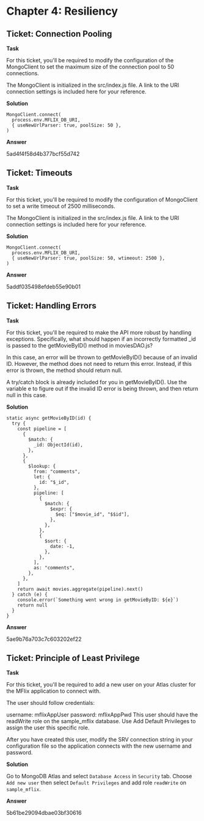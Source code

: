 # Chapter 4: Resiliency
## Ticket: Connection Pooling
**Task**

For this ticket, you'll be required to modify the configuration of the MongoClient to set the maximum size of the connection pool to 50 connections.

The MongoClient is initialized in the src/index.js file. A link to the URI connection settings is included here for your reference.

**Solution**

```
MongoClient.connect(
  process.env.MFLIX_DB_URI,
  { useNewUrlParser: true, poolSize: 50 },
)
```

**Answer**

5ad4f4f58d4b377bcf55d742

## Ticket: Timeouts
**Task**

For this ticket, you'll be required to modify the configuration of MongoClient to set a write timeout of 2500 milliseconds.

The MongoClient is initialized in the src/index.js file. A link to the URI connection settings is included here for your reference.

**Solution**

```
MongoClient.connect(
  process.env.MFLIX_DB_URI,
  { useNewUrlParser: true, poolSize: 50, wtimeout: 2500 },
)
```

**Answer**

5addf035498efdeb55e90b01

## Ticket: Handling Errors
**Task**

For this ticket, you'll be required to make the API more robust by handling exceptions. Specifically, what should happen if an incorrectly formatted _id is passed to the getMovieByID() method in moviesDAO.js?

In this case, an error will be thrown to getMovieByID() because of an invalid ID. However, the method does not need to return this error. Instead, if this error is thrown, the method should return null.

A try/catch block is already included for you in getMovieByID(). Use the variable e to figure out if the invalid ID error is being thrown, and then return null in this case.

**Solution**

```
static async getMovieByID(id) {
  try {
    const pipeline = [
      {
        $match: {
          _id: ObjectId(id),
        },
      },
      {
        $lookup: {
          from: "comments",
          let: {
            id: "$_id",
          },
          pipeline: [
            {
              $match: {
                $expr: {
                  $eq: ["$movie_id", "$$id"],
                },
              },
            },
            {
              $sort: {
                date: -1,
              },
            },
          ],
          as: "comments",
        },
      },
    ]
    return await movies.aggregate(pipeline).next()
  } catch (e) {
    console.error(`Something went wrong in getMovieByID: ${e}`)
    return null
  }
}
```

**Answer**

5ae9b76a703c7c603202ef22

## Ticket: Principle of Least Privilege
**Task**

For this ticket, you'll be required to add a new user on your Atlas cluster for the MFlix application to connect with.

The user should follow credentials:

username: mflixAppUser
password: mflixAppPwd
This user should have the readWrite role on the sample_mflix database. Use Add Default Privileges to assign the user this specific role.

After you have created this user, modify the SRV connection string in your configuration file so the application connects with the new username and password.

**Solution**

Go to MongoDB Atlas and select `Database Access` in `Security` tab. Choose `Add new user` then select `Default Privileges` and add role `readWrite` on `sample_mflix`.

**Answer**

5b61be29094dbae03bf30616
